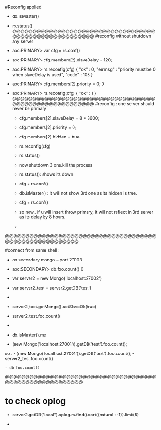 #Reconfig applied

 - db.isMaster()
 - rs.status()
@@@@@@@@@@@@@@@@@@@@@@@@@@@@@@@@@@@@@@@@@@@@@@@@@@@@@@@
#reconfig without shutdown any server

 - abc:PRIMARY> var cfg = rs.conf()
 - abc:PRIMARY> cfg.members[2].slaveDelay  = 120;
 - abc:PRIMARY> rs.reconfig(cfg)
 {
 	"ok" : 0,
	"errmsg" : "priority must be 0 when slaveDelay is used",
	"code" : 103
}
 - abc:PRIMARY> cfg.members[2].priority = 0;
   0
 - abc:PRIMARY> rs.reconfig(cfg)
    { "ok" : 1 }
@@@@@@@@@@@@@@@@@@@@@@@@@@@@@@@@@@@@@@@@@@@@@@@@@@@@@@@
#reconfig : one server should never be primary
  
   - cfg.members[2].slaveDelay  = 8 * 3600;
   - cfg.members[2].priority = 0;
   - cfg.members[2].hidden = true
   -  rs.reconfig(cfg)
   -  rs.status()
   - now shutdown 3 one.kill the process
   -  rs.status(): shows its down
   -  cfg = rs.conf()
   -  db.isMaster() : it will not show 3rd one as its hidden is true.
   - cfg = rs.conf()
   
   - so now.. if u will insert throw primary, it will not reflect in 3rd server as its delay by 8 hours.
   - 
@@@@@@@@@@@@@@@@@@@@@@@@@@@@@@@@@@@@@@@@@@@@@@@@@@@@@@@ 

#connect from same shell : 
   - on secondary 
      mongo --port 27003

   - abc:SECONDARY> db.foo.count()
   0
   - var server2 = new Mongo('localhost:27002')
   - var server2_test = server2.getDB('test')
   - 
   - server2_test.getMongo().setSlaveOk(true)
   - server2_test.foo.count()
   - 
   - db.isMaster().me
   
   - (new Mongo('localhost:27001')).getDB('test').foo.count();


   so :
    - (new Mongo('localhost:27001')).getDB('test').foo.count();
    - server2_test.foo.count()

    - db.foo.count()
   
@@@@@@@@@@@@@@@@@@@@@@@@@@@@@@@@@@@@@@@@@@@@@@@@@@@@@@@@
# to check oplog
  -  server2.getDB("local").oplog.rs.find().sort({natural : -1}).limit(5)

  - 
